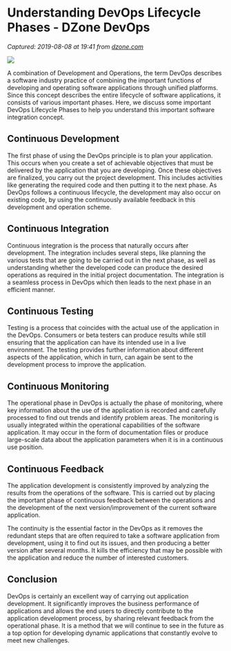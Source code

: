 # Understanding DevOps Lifecycle Phases - DZone DevOps

_Captured: 2019-08-08 at 19:41 from [dzone.com](https://dzone.com/articles/understanding-devops-lifecycle-phases-3?edition=513298&utm_source=Daily%20Digest&utm_medium=email&utm_campaign=Daily%20Digest%202019-08-08)_

![](https://www.learntek.org/blog/wp-content/uploads/2018/02/DEVOPS-LIFE-CYCLE.png)

A combination of Development and Operations, the term DevOps describes a software industry practice of combining the important functions of developing and operating software applications through unified platforms. Since this concept describes the entire lifecycle of software applications, it consists of various important phases. Here, we discuss some important DevOps Lifecycle Phases to help you understand this important software integration concept.

## **Continuous Development**

The first phase of using the DevOps principle is to plan your application. This occurs when you create a set of achievable objectives that must be delivered by the application that you are developing. Once these objectives are finalized, you carry out the project development. This includes activities like generating the required code and then putting it to the next phase. As DevOps follows a continuous lifecycle, the development may also occur on existing code, by using the continuously available feedback in this development and operation scheme.

## **Continuous Integration**

Continuous integration is the process that naturally occurs after development. The integration includes several steps, like planning the various tests that are going to be carried out in the next phase, as well as understanding whether the developed code can produce the desired operations as required in the initial project documentation. The integration is a seamless process in DevOps which then leads to the next phase in an efficient manner.

## **Continuous Testing**

Testing is a process that coincides with the actual use of the application in the DevOps. Consumers or beta testers can produce results while still ensuring that the application can have its intended use in a live environment. The testing provides further information about different aspects of the application, which in turn, can again be sent to the development process to improve the application.

## **Continuous Monitoring**

The operational phase in DevOps is actually the phase of monitoring, where key information about the use of the application is recorded and carefully processed to find out trends and identify problem areas. The monitoring is usually integrated within the operational capabilities of the software application. It may occur in the form of documentation files or produce large-scale data about the application parameters when it is in a continuous use position.

## **Continuous Feedback**

The application development is consistently improved by analyzing the results from the operations of the software. This is carried out by placing the important phase of continuous feedback between the operations and the development of the next version/improvement of the current software application.

The continuity is the essential factor in the DevOps as it removes the redundant steps that are often required to take a software application from development, using it to find out its issues, and then producing a better version after several months. It kills the efficiency that may be possible with the application and reduce the number of interested customers.

## **Conclusion**

DevOps is certainly an excellent way of carrying out application development. It significantly improves the business performance of applications and allows the end users to directly contribute to the application development process, by sharing relevant feedback from the operational phase. It is a method that we will continue to see in the future as a top option for developing dynamic applications that constantly evolve to meet new challenges.
